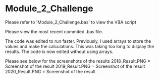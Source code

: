 # Module_2_Challenge

Please refer to 'Module_2_Challenge.bas' to view the VBA script

Please view the most recent commited .bas file.

The code was edited to run faster. 
Previously, I used arrays to store the values and make the calculations. This was taking too long to display the results.
The code is now edited without using arrays.

Please see below for the screenshots of the results
2018_Result.PNG = Screenshot of the result
2019_Result.PNG = Screenshot of the result
2020_Result.PNG = Screenshot of the result

